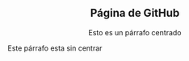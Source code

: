 <div align="center">
  <h2>Página de GitHub</h2>
  <p>Esto es un párrafo centrado</p>
</div>

<p>Este párrafo esta sin centrar</p>

